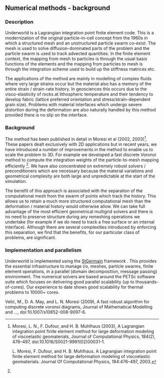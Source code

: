 ## Numerical methods - background

### Description

Underworld is a Lagrangian integration point finite element code. This is a modernization of the original particle-in-cell concept from the 1960s in which a structured mesh and an unstructured particle swarm co-exist. The mesh is used to solve diffusion-dominated parts of the problem and the particle swarm is used to track advected quantities. In the finite element context, the mapping from mesh to particles is through the usual basis functions of the elements and the mapping from particles to mesh is through the integration scheme used to build up the stiffness matrices etc.

The applications of the method are mainly in modelling of complex fluids where very large strains occur but the material also has a memory of the entire strain / strain-rate history. In geosciences this occurs due to the visco-elasticity of rocks at lithospheric temperature and their tendency to develop fabric (lattice preferred orientation and stress/strain-dependent grain size). Problems with material interfaces which undergo severe distortion during the deformation are also naturally handled by this method provided there is no slip on the interface.

### Background

The method has been published in detail in Moresi et al (2002, 2003)[^PIC1]. These papers dealt exclusively with 2D applications but in recent years, we have introduced a number of improvements in the method to enable us to scale the problem to 3D. For example we developed a fast discrete Voronoi method to compute the integration weights of the particle-to-mesh mapping efficiently [^Voronoi]. We have also concentrated on extremely robust solvers / preconditioners which are necessary because the material variations and geometrical complexity are both large and unpredictable at the start of the simulation.

The benefit of this approach is associated with the separation of the computational mesh from the swarm of points which track the history. This allows us to retain a much more structured computational mesh than the deformation / material history would otherwise allow. We can take full advantage of the most efficient geometrical multigrid solvers and there is no need to preserve structure during any remeshing operations we undertake (for example if we do need to track a free surface or an internal interface). Although there are several complexities introduced by enforcing this separation, we find that the benefits, for our particular class of problems, are significant.

### Implementation and parallelism

Underworld is implemented using the [StGermain](http://www.stgermainproject.org) framework . This provides the essential infrastructure to manage i/o, meshes, particle swarms, finite element operations, in a parallel (domain decomposition, message passing) environment. The numerical solvers are based around the PETSc software suite which focuses on delivering good parallel scalability (up to thousands-of-cores). Our experience to date shows good scalability for thermal problems to 10000+ cores.


[^PIC1]:

    Moresi, L. N., F. Dufour, and H. B. Muhlhaus (2003), A Lagrangian integration point finite element method for large deformation modeling of viscoelastic geomaterials, Journal of Computational Physics, 184(2), 476–497, doi:10.1016/S0021-9991(02)00031-1.

    L. Moresi, F. Dufour, and H. B. Muhlhaus. A Lagrangian integration point finite element method for large deformation modeling of viscoelastic geomaterials. Journal Of Computational Physics, 184:476–497, 2003.

[^Voronoi]:

   Velić, M., D. A. May, and L. N. Moresi (2009), A fast robust algorithm for computing discrete voronoi diagrams, Journal of Mathematical Modelling and …, doi:10.1007/s10852-008-9097-6.
